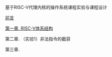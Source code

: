 基于RISC-V代理内核的操作系统课程实验与课程设计



[前言](preliminary.md)

[第一章. RISC-V体系结构](chapter1.md)	

第二章. （实验1）非法指令的截获

第三章. 



